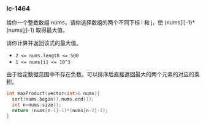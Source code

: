 ### lc-1464

给你一个整数数组 nums，请你选择数组的两个不同下标 i 和 j，使 (nums[i]-1)*(nums[j]-1) 取得最大值。

请你计算并返回该式的最大值。

- `2 <= nums.length <= 500`
- `1 <= nums[i] <= 10^3`

由于给定数据范围中不存在负数，可以排序后直接返回最大的两个元素的对应的乘积。

```c++
int maxProduct(vector<int>& nums){
  sort(nums.begin(),nums.end());
  int n=nums.size();
  return (nums[n-1]-1)*(nums[n-2]-1);
}
```

